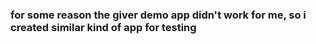 ### for some reason the giver demo app didn't work for me, so i created similar kind of app for testing
